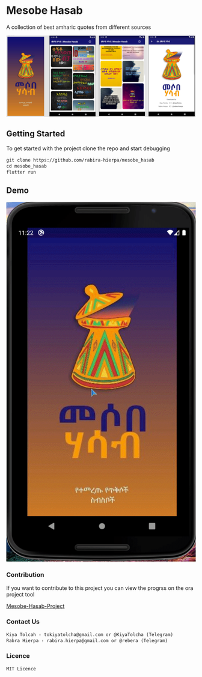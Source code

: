 # Mesobe Hasab

A collection of best amharic quotes from different sources

![Mesobe Hasab Splash Screen](./assets/promo/mesobe-hasab-promo.png)

## Getting Started

To get started with the project clone the repo and start debugging

```shell
git clone https://github.com/rabira-hierpa/mesobe_hasab
cd mesobe_hasab
flutter run
```
## Demo

![Mesobe Hasaba Promo Video](./assets/promo/mesob-hasab-promo.gif)


### Contribution

If you want to contribute to this project you can view the progrss on the ora project tool

[Mesobe-Hasab-Project](https://ora.pm/project/222951/kanban)

### Contact Us 
    Kiya Tolcah - tokiyatolcha@gmail.com or @KiyaTolcha (Telegram)
    Rabra Hierpa - rabira.hierpa@gmail.com or @rebera (Telegram)

### Licence
    MIT Licence
